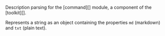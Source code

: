 Description parsing for the [command][] module, a component of the [toolkit][].

Represents a string as an object containing the properties `md` (markdown) and `txt` (plain text).
